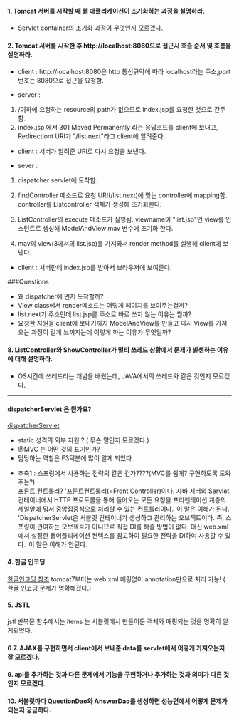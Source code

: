 #### 1. Tomcat 서버를 시작할 때 웹 애플리케이션이 초기화하는 과정을 설명하라.
* Servlet container의 초기화 과정이 무엇인지 모르겠다.


#### 2. Tomcat 서버를 시작한 후 http://localhost:8080으로 접근시 호출 순서 및 흐름을 설명하라.
* client : http://localhost:8080은
http 통신규악에 따라 localhost라는 주소,port번호는 8080으로 접근을 요청함.

* server : 
1. /이하에 요청하는 resource의 path가 없으므로 index.jsp를 요청한 것으로 간주함.   
2. index.jsp 에서 301 Moved Permanently 라는 응답코드를 client에 보내고, Redirectiont URI가 "/list.next"라고 client에 알려준다.

* client : 
서버가 알려준 URI로 다시 요청을 보낸다. 

* sever : 

1. dispatcher servlet에 도착함.

2. findController 메소드로 요청 URI(/list.next)에 맞는
controller에 mapping함. 
controller를 Listcontroller 객체가 생성해 초기화한다.


3. ListController의 execute 메소드가 실행됨. viewname이 "list.jsp"인 view를 인스턴트로 생성해 ModelAndView mav 변수에 초기화 한다.

4. mav의 view(3에서의 list.jsp)를 가져와서 render method를 실행해 client에 보낸다.

* client : 
서버한테 index.jsp를 받아서 브라우저에 보여준다.

###Questions
- 왜 dispatcher에 먼저 도착할까? 
- View class에서 render메소드는 어떻게 페이지를 보여주는걸까? 
- list.next가 주소인데 list.jsp를 주소로 바로 쓰지 않는 이유는 뭘까? 
- 요청한 자원을 client에 보내기까지 ModelAndView를 만들고 다시 View를 가져오는 과정이 길게 느껴지는데 이렇게 하는 이유가 무엇일까?

#### 8. ListController와 ShowController가 멀티 쓰레드 상황에서 문제가 발생하는 이유에 대해 설명하라.
* OS시간에 쓰레드라는 개념을 배웠는데, JAVA에서의 쓰레드와 같은 것인지 모르겠다. 

------------

#### dispatcherServlet 은 뭔가요?

[dispatcherServlet](http://egloos.zum.com/springmvc/v/504151)        

- static 성격의 외부 자원 ? ( 무슨 말인지 모르겠다.)
- @MVC 는 어떤 것의 표기인가?
- 담당하는 역할은 F3덕분에 많이 알게 되었다. 

* 추측1 : 스프링에서 사용하는 전략의 같은 건가????(MVC를 쉽게? 구현하도록 도와주는?)      
[프론트 컨트롤러?](http://kimddochi.tistory.com/85)
'프론트컨트롤러(=Front Controller)이다. 자바 서버의 Servlet 컨테이너에서 HTTP 프로토콜을 통해 들어오는 
모든 요청을 프리젠테이션 계층의 제일앞에 둬서 중앙집중식으로 처리할 수 있는 컨트롤러이다.'
이 말은 이해가 된다.
'DispatcherServlet은 서블릿 컨테이너가 생성하고 관리하는 오브젝트이다.
즉, 스프링이 관여하는 오브젝트가 아니므로 직접 DI를 해줄 방법이 없다. 대신 web.xml에서 설정한 웹어플리케이션 컨텍스를 참고하여 필요한 전략을 DI하여 사용할 수 있다.'
이 말은 이해가 안된다.


#### 4. 한글 인코딩
[한글인코딩 참조](http://maxim365.tistory.com/?page=162#recentTrackback) tomcat7부터는 web.xml 매핑없이 annotation만으로 처리 가능! ( 한글 인코딩 문제가 명확해졌다.)
#### 5. JSTL 
jstl 반복문 함수에서는 items 는 서블릿에서 만들어둔 객체와 매핑되는 것을 명확히 알게되었다. 
#### 6.7. AJAX를 구현하면서 client에서 보내준 data를 servlet에서 어떻게 가져오는지 잘 모르겠다.

#### 9. api를 추가하는 것과 다른 문제에서 기능을 구현하거나 추가하는 것과 의미가 다른 것인지 모르겠다. 

#### 10. 서블릿마다 QuestionDao와 AnswerDao를 생성하면 성능면에서 어떻게 문제가 되는지 궁금하다.




